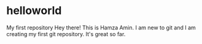 # helloworld
My first repository
Hey there!
This is Hamza Amin. I am new to git and I am creating my first git repository. It's great so far.
